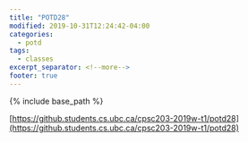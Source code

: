 ```yaml
---
title: "POTD28"
modified: 2019-10-31T12:24:42-04:00
categories:
  - potd
tags:
  - classes
excerpt_separator: <!--more-->
footer: true
---
```


{% include base_path %}

[https://github.students.cs.ubc.ca/cpsc203-2019w-t1/potd28](https://github.students.cs.ubc.ca/cpsc203-2019w-t1/potd28)

<!--more-->

